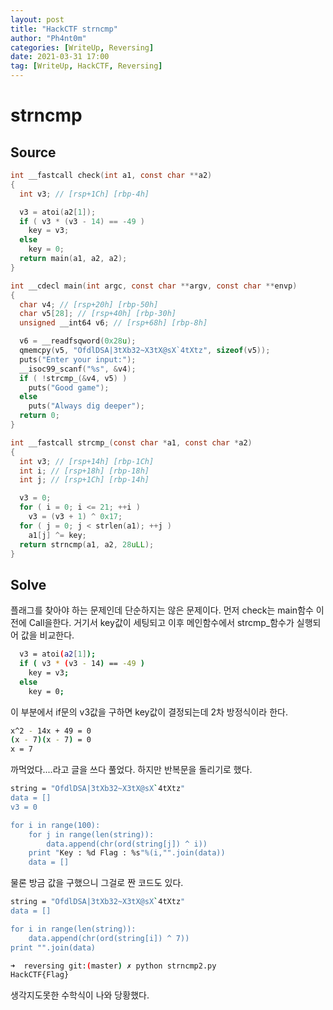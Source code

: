 ```yaml
---
layout: post
title: "HackCTF strncmp"
author: "Ph4nt0m"
categories: [WriteUp, Reversing]
date: 2021-03-31 17:00
tag: [WriteUp, HackCTF, Reversing]
---
```


# strncmp

## Source

```c
int __fastcall check(int a1, const char **a2)
{
  int v3; // [rsp+1Ch] [rbp-4h]

  v3 = atoi(a2[1]);
  if ( v3 * (v3 - 14) == -49 )
    key = v3;
  else
    key = 0;
  return main(a1, a2, a2);
}

int __cdecl main(int argc, const char **argv, const char **envp)
{
  char v4; // [rsp+20h] [rbp-50h]
  char v5[28]; // [rsp+40h] [rbp-30h]
  unsigned __int64 v6; // [rsp+68h] [rbp-8h]

  v6 = __readfsqword(0x28u);
  qmemcpy(v5, "OfdlDSA|3tXb32~X3tX@sX`4tXtz", sizeof(v5));
  puts("Enter your input:");
  __isoc99_scanf("%s", &v4);
  if ( !strcmp_(&v4, v5) )
    puts("Good game");
  else
    puts("Always dig deeper");
  return 0;
}

int __fastcall strcmp_(const char *a1, const char *a2)
{
  int v3; // [rsp+14h] [rbp-1Ch]
  int i; // [rsp+18h] [rbp-18h]
  int j; // [rsp+1Ch] [rbp-14h]

  v3 = 0;
  for ( i = 0; i <= 21; ++i )
    v3 = (v3 + 1) ^ 0x17;
  for ( j = 0; j < strlen(a1); ++j )
    a1[j] ^= key;
  return strncmp(a1, a2, 28uLL);
}
```

## Solve

플래그를 찾아야 하는 문제인데 단순하지는 않은 문제이다. 먼저 check는 main함수 이전에 Call을한다. 거기서 key값이 세팅되고 이후 메인함수에서 strcmp_함수가 실행되어 값을 비교한다.

```bash
  v3 = atoi(a2[1]);
  if ( v3 * (v3 - 14) == -49 )
    key = v3;
  else
    key = 0;
```

이 부분에서 if문의 v3값을 구하면 key값이 결정되는데 2차 방정식이라 한다.

```bash
x^2 - 14x + 49 = 0
(x - 7)(x - 7) = 0
x = 7
```

까먹었다....라고 글을 쓰다 풀었다. 하지만 반복문을 돌리기로 했다.

```bash
string = "OfdlDSA|3tXb32~X3tX@sX`4tXtz"
data = []
v3 = 0

for i in range(100):
	for j in range(len(string)):
		data.append(chr(ord(string[j]) ^ i))
	print "Key : %d Flag : %s"%(i,"".join(data))
	data = []
```

물론 방금 값을 구했으니 그걸로 짠 코드도 있다.

```bash
string = "OfdlDSA|3tXb32~X3tX@sX`4tXtz"
data = []

for i in range(len(string)):
	data.append(chr(ord(string[i]) ^ 7))
print "".join(data)
```

```bash
➜  reversing git:(master) ✗ python strncmp2.py
HackCTF{Flag}
```

생각지도못한 수학식이 나와 당황했다.